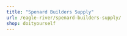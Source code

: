 ```yaml
---
title: "Spenard Builders Supply"
url: /eagle-river/spenard-builders-supply/
shop: doityourself
---
```

